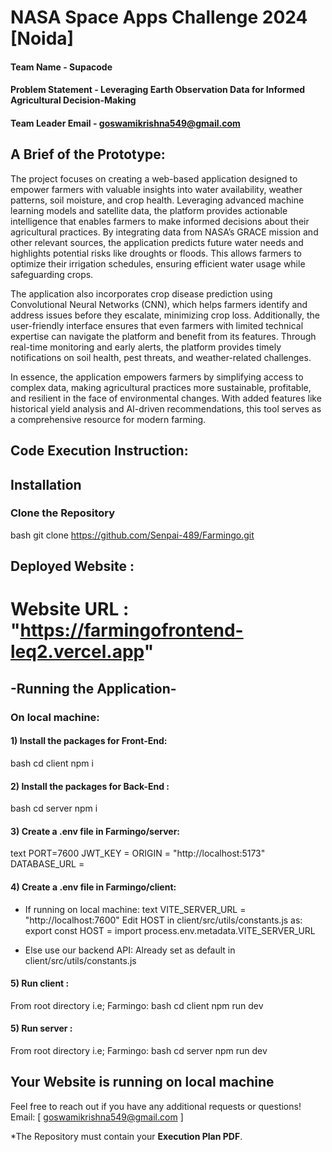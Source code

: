 # NASA Space Apps Challenge 2024 [Noida]

#### Team Name - Supacode
#### Problem Statement -  Leveraging Earth Observation Data for Informed Agricultural Decision-Making
#### Team Leader Email - goswamikrishna549@gmail.com

## A Brief of the Prototype:
 The project focuses on creating a web-based application designed to empower farmers with valuable insights into water availability, weather patterns, soil moisture, and crop health. Leveraging advanced machine learning models and satellite data, the platform provides actionable intelligence that enables farmers to make informed decisions about their agricultural practices. By integrating data from NASA’s GRACE mission and other relevant sources, the application predicts future water needs and highlights potential risks like droughts or floods. This allows farmers to optimize their irrigation schedules, ensuring efficient water usage while safeguarding crops.

The application also incorporates crop disease prediction using Convolutional Neural Networks (CNN), which helps farmers identify and address issues before they escalate, minimizing crop loss. Additionally, the user-friendly interface ensures that even farmers with limited technical expertise can navigate the platform and benefit from its features. Through real-time monitoring and early alerts, the platform provides timely notifications on soil health, pest threats, and weather-related challenges.

In essence, the application empowers farmers by simplifying access to complex data, making agricultural practices more sustainable, profitable, and resilient in the face of environmental changes. With added features like historical yield analysis and AI-driven recommendations, this tool serves as a comprehensive resource for modern farming.

## Code Execution Instruction:
  ## Installation

### Clone the Repository

bash
git clone https://github.com/Senpai-489/Farmingo.git


## Deployed Website :
# Website URL : "https://farmingofrontend-leq2.vercel.app"


## -Running the Application-

### On local machine:
#### 1) Install the packages for Front-End:

bash
cd client
npm i

#### 2) Install the packages for Back-End : 
bash
cd server
npm i

#### 3) Create a .env file in Farmingo/server: 
text
PORT=7600
JWT_KEY = <Add your key>
ORIGIN = "http://localhost:5173"
DATABASE_URL = <Add your Mongo_connection_string>

#### 4) Create a .env file in Farmingo/client: 
- If running on local machine:
text
VITE_SERVER_URL = "http://localhost:7600"
Edit HOST in client/src/utils/constants.js as:
export const HOST = import process.env.metadata.VITE_SERVER_URL

- Else use our backend API: Already set as default in client/src/utils/constants.js
    

#### 5) Run client :
From root directory i.e; Farmingo:
bash
cd client
npm run dev

#### 5) Run server :
From root directory i.e; Farmingo:
bash
cd server
npm run dev


## Your Website is running on local machine





Feel free to reach out if you have any additional requests or questions!
Email: [ goswamikrishna549@gmail.com ]
  
 *The Repository must contain your **Execution Plan PDF**.
